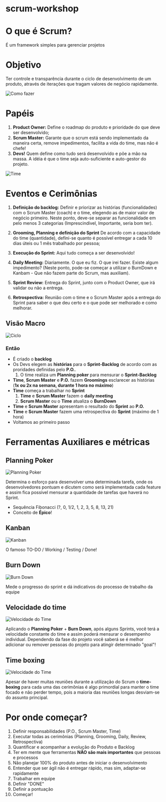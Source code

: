 # scrum-workshop

# O que é Scrum?

É um framework simples para gerenciar projetos

# Objetivo

  Ter controle e transparência durante o ciclo de desenvolvimento de um produto, através de iterações que tragam valores de negócio rapidamente.

  ![Como fazer](https://raw.githubusercontent.com/zekitow/scrum-workshop/master/imgs/00.agilecar.png)

# Papéis

  1. **Product Owner:** Define o roadmap do produto e prioridade do que deve ser desenvolvido;
  2. **Scrum Master:** Garante que o scrum está sendo implementado da maneira certa, remove impedimentos, facilita a vida do time, mas não é chefe!
  3. **Devs!** Quem define como tudo será desenvolvido e põe a mão na massa. A idéia é que o time seja auto-suficiente e auto-gestor do projeto.

  ![Time](https://raw.githubusercontent.com/zekitow/scrum-workshop/master/imgs/actors/scrum-team.jpg)

# Eventos e Cerimônias

  1. **Definição do backlog:**
    Definir e priorizar as histórias (funcionalidades) com o Scrum Master (coach) e o time, elegendo as de maior valor de negócio primeiro. Neste ponto, deve-se separar as funcionalidade em pelo menos 3 categorias (Imprescindível, Importante, seria bom ter).

  2. **Grooming, Planning e definição do Sprint**
    De acordo com a capacidade do time (quantidade), defini-se quanto é possível entregar a cada 10 dias úteis ou 1 mês trabalhado por pessoa;

  3. **Execução do Sprint:**
    Aqui tudo começa a ser desenvolvido!

  4. **Daily Meeting:**
    Diariamente. O que eu fiz. O que irei fazer. Existe algum impedimento? (Neste ponto, pode-se começar a utilizar o BurnDown e Kanbam - Que não fazem parte do Scrum, mas auxiliam).

  5. **Sprint Review:**
    Entrega do Sprint, junto com o Product Owner, que irá validar ou não a entrega.

  6. **Retrospectiva:**
    Reunião com o time e o Scrum Master após a entrega do Sprint para saber o que deu certo e o que pode ser melhorado e como melhorar.

## Visão Macro

![Ciclo](https://raw.githubusercontent.com/zekitow/scrum-workshop/master/imgs/01.cycle.png)

### Então

  * É criado o **backlog**
  * Os Devs elegem as **histórias** para o **Sprint-Backlog** de acordo com as proridades definidas pelo **P.O.**.
    1. O time realiza um **Planning poker** para mensurar o **Sprint-Backlog**
  * **Time**, **Scrum Master** e **P.O.** fazem **Groomings** esclarecer as histórias (**1x ou 2x na semana, durante 1 hora no máximo**)
  * **Time** começa a trabalhar no **Sprint**
    1. **Time** e **Scrum Master** fazem o **daily meeting**
    2. **Scrum Master** ou o **Time** atualiza o **BurnDown**
  * **Time** e **Scrum Master** apresentam o resultado do **Sprint** ao **P.O.**
  * **Time** e **Scrum Master** fazem uma retrospectiva do **Sprint** (máximo de 1 hora)
  * Voltamos ao primeiro passo

# Ferramentas Auxiliares e métricas

## Planning Poker

  ![Planning Poker](https://raw.githubusercontent.com/zekitow/scrum-workshop/master/imgs/02.planning-poker.jpg)
  
  Determina o esforço para desenvolver uma determinada tarefa, onde os desenvolvedores pontuam e dicutem como será implementada cada feature e assim fica possível mensurar a quantidade de tarefas que haverá no Sprint.
  * Sequência Fibonacci (?, 0, 1/2, 1, 2, 3, 5, 8, 13, 21)
  * Conceito de **Épico**!
  
## Kanban

  ![Kanban](https://raw.githubusercontent.com/zekitow/scrum-workshop/master/imgs/03.kanban.jpg)

   O famoso TO-DO / Working / Testing / Done!

## Burn Down

  ![Burn Down](https://raw.githubusercontent.com/zekitow/scrum-workshop/master/imgs/04.burndown.png)

  Mede o progresso do sprint e dá indicativos do processo de trabalho da equipe

## Velocidade do time

  ![Velocidade do Time](https://raw.githubusercontent.com/zekitow/scrum-workshop/master/imgs/05.velocity.jpg)

  Aplicando o **Planning Poker** + **Burn Down**, após alguns Sprints, você terá a velocidade constante do time e assim poderá mensurar o desempenho individual. Dependendo da fase do projeto você saberá se é melhor adicionar ou remover pessoas do projeto para atingir determinado "goal"!

## Time boxing

  ![Velocidade do Time](https://raw.githubusercontent.com/zekitow/scrum-workshop/master/imgs/06.time-boxing.jpg)

  Apesar de haver muitas reuniões durante a utilização do Scrum o **time-boxing** para cada uma das cerimônias é algo primordial para manter o time focado e não perder tempo, pois a maioria das reuniões longas desviam-se do assunto principal.


# Por onde começar?

  1. Definir responsabilidades (P.O., Scrum Master, Time)
  2. Executar todas as cerimônias (Planning, Grooming, Daily, Review, Retrospectiva)
  3. Quantificar e acompanhar a evolução do Produto e Backlog
  4. Ter em mente que ferramentas **NÃO são mais importantes** que pessoas e processos
  5. Não planejar 100% do produto antes de iniciar o desenvolvimento
  6. Entender que ser ágil não é entregar rápido, mas sim, adaptar-se rapidamente
  7. Trabalhar em equipe
  8. Definir "DONE"
  9. Definir a pontuação
  10. Começar!

